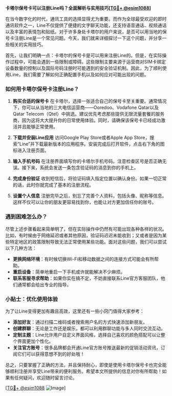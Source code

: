 **卡塔尔保号卡可以注册Line吗？全面解析与实用技巧[[TG💪+ @esim1088](https://t.me/s/esim1088)]**

在当今数字化的时代，通讯工具的选择显得尤为重要。而作为全球最受欢迎的即时通讯软件之一，Line不仅提供了便捷的文字聊天功能，还支持语音通话、视频通话以及丰富的表情包和贴纸。对于许多身处卡塔尔的用户来说，是否可以用当地的保号卡注册Line是一个常见问题。今天，我们就来详细探讨一下这个问题，并分享一些相关的实用技巧。

首先，让我们明确一点：卡塔尔的保号卡是可以用来注册Line的。但是，在实际操作过程中，可能会遇到一些限制或障碍。这些限制主要来源于运营商对SIM卡绑定设备数量的控制以及国际号码注册时可能遇到的安全验证机制。因此，为了顺利使用Line，我们需要了解如何正确配置手机以及如何应对可能出现的问题。

### 如何用卡塔尔保号卡注册Line？

1. **购买合适的保号卡**
   在卡塔尔，选择一张适合自己的保号卡至关重要。通常情况下，你可以从当地的三大电信运营商——Ooredoo、Vodafone Qatar以及Qatar Telecom（Qtel）中挑选。建议优先考虑那些提供无限流量套餐的服务商，因为这将大大提升你的日常使用体验。同时，请确保该保号卡已经成功激活并且能够正常使用。

2. **下载并安装Line应用**
   访问Google Play Store或者Apple App Store，搜索“Line”并下载最新版本的应用程序。安装完成后打开软件，点击右下角的图标进入注册页面。

3. **输入手机号码**
   在注册界面填写你的卡塔尔手机号码。注意检查区号是否正确无误。接下来，系统会发送一条包含验证码的消息到你的手机上。

4. **完成身份验证**
   收到短信后，将验证码填入指定位置以确认身份。如果一切正常的话，此时你就完成了基本的注册流程。

5. **设置个人信息**
   注册完毕之后，别忘了完善个人资料，包括头像、昵称等信息。这样不仅可以让你的朋友更容易找到你，也能让对方更加信任你的账号。

### 遇到困难怎么办？

尽管上述步骤看起来简单明了，但在实际操作中仍然有可能出现各种各样的状况。比如，有时候由于网络延迟或者其他原因，验证码迟迟未能收到；又或者是因为某些特定地区的政策限制导致无法正常使用某些功能。面对这些问题，我们可以尝试以下几种方法：

- **更换网络环境**：有时候切换Wi-Fi和移动数据之间的连接方式可能会有所帮助。
- **重启设备**：简单地重启一下手机或许就能解决不少麻烦。
- **联系客服寻求帮助**：如果你实在搞不定，不妨直接联系Line官方客服团队，他们通常都会给出专业的指导。

### 小贴士：优化使用体验

为了让Line变得更加有趣且高效，这里还有一些小窍门值得大家参考：

- **添加好友**：通过扫描二维码或者搜索用户名的方式快速添加新朋友。
- **创建群聊**：无论是工作还是娱乐，都可以利用群聊功能与多人同时交流互动。
- **定制主题**：Line允许用户自定义界面风格，选择自己喜欢的颜色搭配可以让整个界面更加个性化。
- **关注官方账号**：很多品牌都会开通Line官方账号推送最新的促销活动资讯，订阅它们可以获得意想不到的好处哦！

总之，只要掌握了正确的方法，并且保持耐心，即使是使用卡塔尔保号卡也完全能够顺利注册并享受Line带来的便利服务。希望本文所提供的信息对你有所帮助！如果有任何疑问，欢迎随时留言讨论。

[[TG💪+ @esim1088](https://t.me/s/esim1088) ![Image](https://i.postimg.cc/4NQfJmqS/Snipaste-2025-05-13-00-14-12.png)]